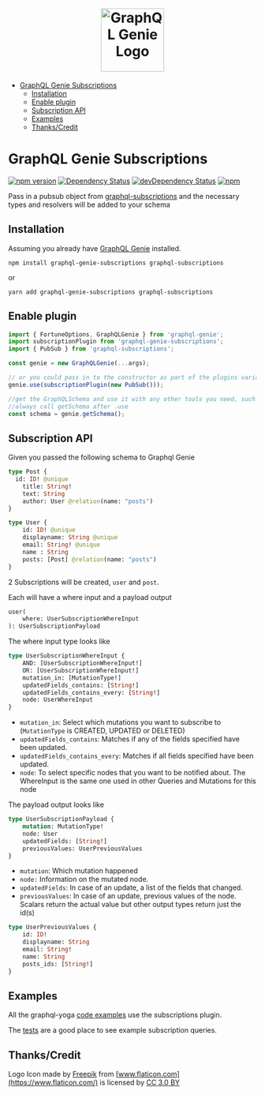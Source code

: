 <h1 align="center">
	<img width="128px" src="https://raw.githubusercontent.com/genie-team/graphql-genie/master/resources/logo.svg?sanitize=true" alt="GraphQL Genie Logo">
</h1>

- [GraphQL Genie Subscriptions](#graphql-genie-subscriptions)
	- [Installation](#installation)
	- [Enable plugin](#enable-plugin)
	- [Subscription API](#subscription-api)
	- [Examples](#examples)
	- [Thanks/Credit](#thankscredit)

# GraphQL Genie Subscriptions

[![npm version](https://img.shields.io/npm/v/graphql-genie-subscriptions.svg)](https://www.npmjs.com/package/graphql-genie-subscriptions)
[![Dependency Status](https://david-dm.org/genie-team/graphql-genie-subscriptions.svg)](https://david-dm.org/genie-team/graphql-genie-subscriptions)
[![devDependency Status](https://david-dm.org/genie-team/graphql-genie-subscriptions/dev-status.svg)](https://david-dm.org/genie-team/graphql-genie-subscriptions/?type=dev)
[![npm](https://img.shields.io/npm/l/graphql-genie-subscriptions.svg)](https://github.com/genie-team/graphql-genie/blob/master/LICENSE)

Pass in a pubsub object from [graphql-subscriptions](https://github.com/apollographql/graphql-subscriptions) and the necessary types and resolvers will be added to your schema

## Installation
Assuming you already have [GraphQL Genie](https://github.com/genie-team/graphql-genie) installed.

`npm install graphql-genie-subscriptions graphql-subscriptions` 

or 

`yarn add graphql-genie-subscriptions graphql-subscriptions`


## Enable plugin

```js
import { FortuneOptions, GraphQLGenie } from 'graphql-genie';
import subscriptionPlugin from 'graphql-genie-subscriptions';
import { PubSub } from 'graphql-subscriptions';

const genie = new GraphQLGenie(...args);

// or you could pass in to the constructor as part of the plugins variable
genie.use(subscriptionPlugin(new PubSub())); 

//get the GraphQLSchema and use it with any other tools you need, such as subscriptions-transport-ws
//always call getSchema after .use
const schema = genie.getSchema();
```

## Subscription API

Given you passed the following schema to Graphql Genie

```graphql
type Post {
  id: ID! @unique
	title: String!
	text: String
	author: User @relation(name: "posts")
}

type User {
	id: ID! @unique
	displayname: String @unique
	email: String! @unique
	name : String 
	posts: [Post] @relation(name: "posts")
}
```

2 Subscriptions will be created, `user` and `post`.

Each will have a where input and a payload output

```graphql
user(
	where: UserSubscriptionWhereInput
): UserSubscriptionPayload
```

The where input type looks like

```graphql
type UserSubscriptionWhereInput {
	AND: [UserSubscriptionWhereInput!]
	OR: [UserSubscriptionWhereInput!]
	mutation_in: [MutationType!]
	updatedFields_contains: [String!]
	updatedFields_contains_every: [String!]
	node: UserWhereInput
}
```
* `mutation_in`: Select which mutations you want to subscribe to (`MutationType` is CREATED, UPDATED or DELETED)
* `updatedFields_contains`: Matches if any of the fields specified have been updated.
* `updatedFields_contains_every`: Matches if all fields specified have been updated.
* `node`: To select specific nodes that you want to be notified about. The WhereInput is the same one used in other Queries and Mutations for this node


The payload output looks like

```graphql
type UserSubscriptionPayload {
	mutation: MutationType!
	node: User
	updatedFields: [String!]
	previousValues: UserPreviousValues
}
```

* `mutation`: Which mutation happened
* `node:` Information on the mutated node.
* `updatedFields`: In case of an update, a list of the fields that changed.
* `previousValues`: In case of an update, previous values of the node. Scalars return the actual value but other output types return just the id(s)

		
```graphql
type UserPreviousValues {
	id: ID!
	displayname: String
	email: String!
	name: String
	posts_ids: [String!]
}
```
		
## Examples

All the graphql-yoga [code examples](https://github.com/genie-team/graphql-genie/blob/master/examples) use the subscriptions plugin.

The [tests](https://github.com/genie-team/graphql-genie/blob/master/plugins/subscriptions/tests/__tests__/subscriptions.ts) are a good place to see example subscription queries.

## Thanks/Credit

Logo Icon made by [Freepik](http://www.freepik.com) from [www.flaticon.com](https://www.flaticon.com/) is licensed by [CC 3.0 BY](http://creativecommons.org/licenses/by/3.0/)
